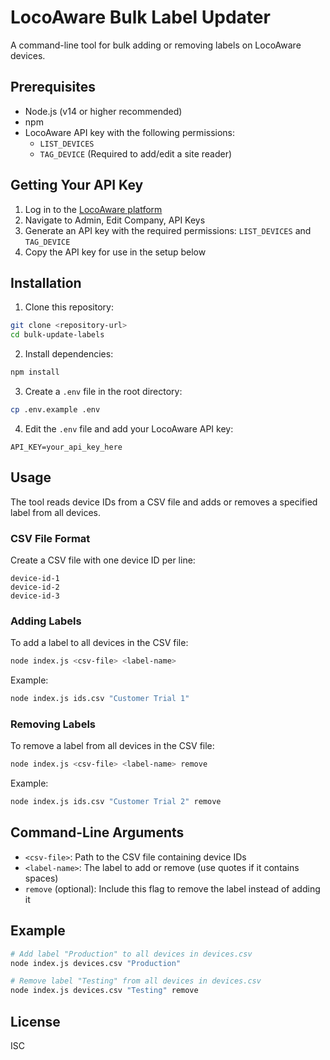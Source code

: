 # LocoAware Bulk Label Updater

A command-line tool for bulk adding or removing labels on LocoAware devices.

## Prerequisites

- Node.js (v14 or higher recommended)
- npm
- LocoAware API key with the following permissions:
  - `LIST_DEVICES`
  - `TAG_DEVICE` (Required to add/edit a site reader)

## Getting Your API Key

1. Log in to the [LocoAware platform](https://locoaware.com)
2. Navigate to Admin, Edit Company, API Keys
3. Generate an API key with the required permissions: `LIST_DEVICES` and `TAG_DEVICE`
4. Copy the API key for use in the setup below

## Installation

1. Clone this repository:
```bash
git clone <repository-url>
cd bulk-update-labels
```

2. Install dependencies:
```bash
npm install
```

3. Create a `.env` file in the root directory:
```bash
cp .env.example .env
```

4. Edit the `.env` file and add your LocoAware API key:
```
API_KEY=your_api_key_here
```

## Usage

The tool reads device IDs from a CSV file and adds or removes a specified label from all devices.

### CSV File Format

Create a CSV file with one device ID per line:
```
device-id-1
device-id-2
device-id-3
```

### Adding Labels

To add a label to all devices in the CSV file:

```bash
node index.js <csv-file> <label-name>
```

Example:
```bash
node index.js ids.csv "Customer Trial 1"
```

### Removing Labels

To remove a label from all devices in the CSV file:

```bash
node index.js <csv-file> <label-name> remove
```

Example:
```bash
node index.js ids.csv "Customer Trial 2" remove
```

## Command-Line Arguments

- `<csv-file>`: Path to the CSV file containing device IDs
- `<label-name>`: The label to add or remove (use quotes if it contains spaces)
- `remove` (optional): Include this flag to remove the label instead of adding it

## Example

```bash
# Add label "Production" to all devices in devices.csv
node index.js devices.csv "Production"

# Remove label "Testing" from all devices in devices.csv
node index.js devices.csv "Testing" remove
```

## License

ISC

